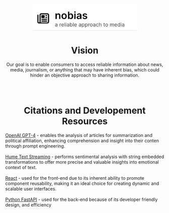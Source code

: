 <div align="center">
    <img src="image2.png" alt="Logo" width="335"/>


<h1> Vision </h1>

<p>Our goal is to enable consumers to access reliable information about news, media, journalism, or anything that may have inherent bias, which could hinder an objective approach to sharing information.</p><br>
<br>

</div>

<div align="center">
<h1> Citations and Developement Resources </h1>
</div>

[OpenAI GPT-4](https://openai.com/) - enables the analysis of articles for summarization and political affiliation, enhancing comprehension and insight into their conten through prompt engineering. <br>
<br>
[Hume Text Streaming](https://dev.hume.ai/docs/streaming-api-tutorial) - performs sentimental analysis with string embedded transformations to offer more precise and valuable insights into emotional context of text. <br>
<br>
[React](https://react.dev/) - used for the front-end  due to its inherent ability to promote component reusability, making it an ideal choice for creating dynamic and scalable user interfaces.  <br>
<br> 
[Python FastAPI](https://fastapi.tiangolo.com/lo/) - used for the back-end because of its developer friendly design, and efficiency 